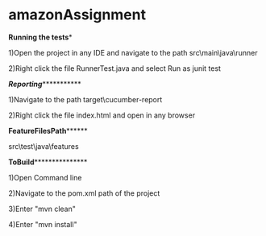 # amazonAssignment
**********************Running the tests***********************

1)Open the project in any IDE and navigate to the path src\main\java\runner

2)Right click the file RunnerTest.java and select Run as junit test

*********************Reporting********************************

1)Navigate to the path target\cucumber-report

2)Right click the file index.html and open in any browser

********************FeatureFilesPath**************************

src\test\java\features

********************ToBuild***********************************

1)Open Command line

2)Navigate to the pom.xml path of the project

3)Enter "mvn clean"

4)Enter "mvn install"
